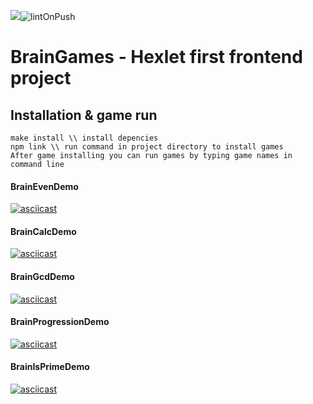 <a href="https://codeclimate.com/github/codeclimate/codeclimate/maintainability">   <img src="https://api.codeclimate.com/v1/badges/a99a88d28ad37a79dbf6/maintainability" /></a>![lintOnPush](https://github.com/eKulshan/frontend-project-lvl1/workflows/lintOnPush/badge.svg)

# BrainGames - Hexlet first frontend project

## Installation & game run

```
make install \\ install depencies
npm link \\ run command in project directory to install games
After game installing you can run games by typing game names in command line
```


#### BrainEvenDemo
[![asciicast](https://asciinema.org/a/NKbI5P2UBo7oecclYMXAftqGR.svg)](https://asciinema.org/a/NKbI5P2UBo7oecclYMXAftqGR)
#### BrainCalcDemo
[![asciicast](https://asciinema.org/a/UGp7mjhcsY2xhAovj9G1VXQMu.svg)](https://asciinema.org/a/UGp7mjhcsY2xhAovj9G1VXQMu)
#### BrainGcdDemo
[![asciicast](https://asciinema.org/a/0bFcA7VMKrnJcqMSHutCV99sI.svg)](https://asciinema.org/a/0bFcA7VMKrnJcqMSHutCV99sI)
#### BrainProgressionDemo
[![asciicast](https://asciinema.org/a/VcARFqq6PPEUXwESPAbb1mrgt.svg)](https://asciinema.org/a/VcARFqq6PPEUXwESPAbb1mrgt)
#### BrainIsPrimeDemo
[![asciicast](https://asciinema.org/a/ZFoUAQ9pGhl1z06eOZSNSAqo0.svg)](https://asciinema.org/a/ZFoUAQ9pGhl1z06eOZSNSAqo0)